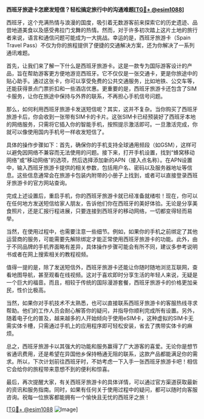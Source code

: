 **西班牙旅遊卡怎麽发短信？轻松搞定旅行中的沟通难题[[TG💪+ @esim1088](https://t.me/s/esim1088)]**

西班牙，这个充满热情与浪漫的国度，吸引着无数游客前来探索它的历史遗迹、品尝地道美食以及感受弗拉门戈舞的热情。然而，对于许多初次踏上这片土地的旅行者来说，语言和通信问题可能成为一大挑战。幸运的是，西班牙旅游卡（Spain Travel Pass）不仅为你的旅程提供了便捷的交通解决方案，还为你解决了一系列通讯难题。

首先，让我们来了解一下什么是西班牙旅游卡。这是一款专为国际游客设计的产品，旨在帮助游客更方便地游览西班牙。它不仅仅是一张交通卡，更是你旅途中的贴心助手。通过这张卡，你可以享受免费的公共交通服务，比如地铁、公交车等，还能获得景点门票折扣和一些酒店优惠。更重要的是，西班牙旅游卡还包含了SIM卡服务，让你在旅途中保持与外界的联系，不再担心手机信号问题。

那么，如何利用西班牙旅游卡发送短信呢？其实，这并不复杂。当你购买了西班牙旅游卡后，你会收到一张带有SIM卡的卡片。这张SIM卡已经预装好了西班牙本地的网络服务，只需将它插入你的智能手机，按照提示激活即可。一旦激活完成，你就可以像使用国内手机号一样收发短信了。

具体的操作步骤如下：首先，确保你的手机支持全球通用频段（如GSM），这样可以避免因网络不兼容而无法使用的问题。接下来，打开手机设置，找到“蜂窝移动网络”或“移动网络”的选项，然后选择添加新的APN（接入点名称）。在APN设置中，输入西班牙旅游卡提供的相关参数，包括用户名、密码以及服务器地址等信息。这些信息通常会在旅游卡包装内附带的小册子上找到，或者可以直接登录西班牙旅游卡的官方网站查询。

完成上述设置后，重启手机，你的西班牙旅游卡就已经准备就绪啦！现在，你可以在任何地方发送短信给家人朋友，告诉他们你在西班牙的美好体验。无论是分享美食照片，还是汇报行程进展，只要连接到西班牙的移动网络，一切都变得轻而易举。

当然，在使用过程中，也需要注意一些细节。例如，如果你的手机之前绑定了其他运营商的服务，可能需要先解除绑定才能正常使用西班牙旅游卡的功能。此外，由于不同品牌的手机界面略有差异，具体操作步骤可能会有所不同，建议多参考说明书或者在网上搜索相关的教程视频。

值得一提的是，除了发送短信外，西班牙旅游卡还能让你随时随地浏览互联网，查看地图导航，甚至观看在线视频。这对于喜欢即时分享生活的年轻人来说，无疑是一个巨大的福音。而且，相较于传统的国际漫游套餐，西班牙旅游卡的价格更加亲民，性价比极高。

当然，如果你对手机技术不太熟悉，也可以直接联系西班牙旅游卡的客服热线寻求帮助。他们的工作人员会耐心解答你的疑问，并指导你顺利完成所有设置。另外，随着电子化的普及，越来越多的人开始倾向于使用eSIM卡，这种虚拟的SIM卡无需实体卡槽，只需通过手机上的应用程序即可轻松安装，省去了携带实体卡的麻烦。

总之，西班牙旅游卡以其强大的功能和服务赢得了广大游客的喜爱。无论你是想节省通讯费用，还是希望在异国他乡保持畅通无阻的联系，这款产品都能满足你的需求。所以，下次计划前往西班牙时，不妨考虑一下入手一张西班牙旅游卡吧！相信它会给你的旅程带来意想不到的便利和惊喜。

最后，再次提醒大家，有关西班牙旅游卡的具体详情，可以通过官方渠道获取最新的资讯和服务指南。同时，如果有任何关于使用过程中的疑问，都可以随时向客服咨询。祝每一位旅客都能拥有一个愉快且无忧的西班牙之旅！

[[TG💪+ @esim1088](https://t.me/s/esim1088) ![Image](https://i.postimg.cc/4NQfJmqS/Snipaste-2025-05-13-00-14-12.png)]